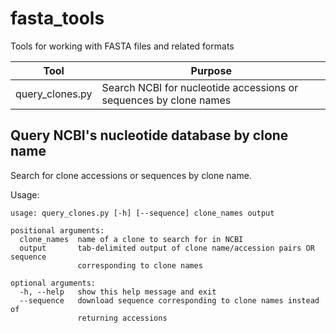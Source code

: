 # fasta_tools

Tools for working with FASTA files and related formats

Tool | Purpose
-----| -------
query_clones.py | Search NCBI for nucleotide accessions or sequences by clone names

## Query NCBI's nucleotide database by clone name

Search for clone accessions or sequences by clone name.

Usage:

```
usage: query_clones.py [-h] [--sequence] clone_names output

positional arguments:
  clone_names  name of a clone to search for in NCBI
  output       tab-delimited output of clone name/accession pairs OR sequence
               corresponding to clone names

optional arguments:
  -h, --help   show this help message and exit
  --sequence   download sequence corresponding to clone names instead of
               returning accessions
```
